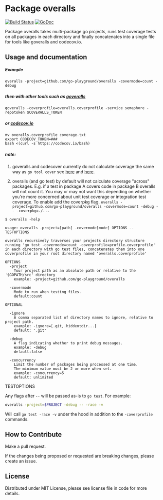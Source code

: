 Package overalls
================

[![Build Status](https://travis-ci.org/go-playground/overalls.svg?branch=master)](https://travis-ci.org/go-playground/overalls)
[![GoDoc](https://godoc.org/github.com/go-playground/overalls?status.svg)](https://godoc.org/github.com/go-playground/overalls)

Package overalls takes multi-package go projects, runs test coverage tests on all packages in each directory and finally concatenates into a single file for tools like goveralls and codecov.io.

Usage and documentation
------
##### Example
	overalls -project=github.com/go-playground/overalls -covermode=count -debug

##### then with other tools such as [goveralls](https://github.com/mattn/goveralls)
	goveralls -coverprofile=overalls.coverprofile -service semaphore -repotoken $COVERALLS_TOKEN
	
##### or [codecov.io](https://github.com/codecov/example-go)
	mv overalls.coverprofile coverage.txt
	export CODECOV_TOKEN=###
 	bash <(curl -s https://codecov.io/bash)


##### note:
1. goveralls and codecover currently do not calculate coverage the same way as `go tool cover` see [here](https://github.com/mattn/goveralls/issues/103) and [here](https://github.com/codecov/example-go/issues/13).

2. overalls (and go test) by default will not calculate coverage "across" packages. E.g. if a test in package A covers code in package B overalls will not count it. You may or may not want this depending on whether you're more concerned about unit test coverage or integration test coverage. To enable add the coverpkg flag.
    `overalls -project=github.com/go-playground/overalls -covermode=count -debug -- -coverpkg=./...`

```shell
$ overalls -help

usage: overalls -project=[path] -covermode[mode] OPTIONS -- TESTOPTIONS

overalls recursively traverses your projects directory structure
running 'go test -covermode=count -coverprofile=profile.coverprofile'
in each directory with go test files, concatenates them into one
coverprofile in your root directory named 'overalls.coverprofile'

OPTIONS
  -project
	Your project path as an absolute path or relative to the '$GOPATH/src' directory
	example: -project=github.com/go-playground/overalls

  -covermode
    Mode to run when testing files.
    default:count

OPTIONAL

  -ignore
    A comma separated list of directory names to ignore, relative to project path.
    example: -ignore=[.git,.hiddentdir...]
    default: '.git'

  -debug
    A flag indicating whether to print debug messages.
    example: -debug
    default:false

  -concurrency
    Limit the number of packages being processed at one time.
    The minimum value must be 2 or more when set.
    example: -concurrency=5
    default: unlimited
```

TESTOPTIONS

  Any flags after `--` will be passed as-is to `go test`.
  For example:

```bash
overalls -project=$PROJECT -debug -- -race -v
```

Will call `go test -race -v` under the hood in addition to the `-coverprofile`
commands.

How to Contribute
------

Make a pull request.

If the changes being proposed or requested are breaking changes, please create an issue.

License
------
Distributed under MIT License, please see license file in code for more details.
